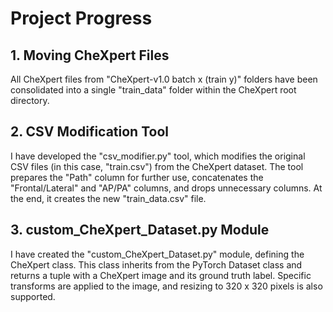 # Project Progress

## 1. Moving CheXpert Files

All CheXpert files from "CheXpert-v1.0 batch x (train y)" folders have been consolidated into a single "train_data" folder within the CheXpert root directory.

## 2. CSV Modification Tool

I have developed the "csv_modifier.py" tool, which modifies the original CSV files (in this case, "train.csv") from the CheXpert dataset. The tool prepares the "Path" column for further use, concatenates the "Frontal/Lateral" and "AP/PA" columns, and drops unnecessary columns. At the end, it creates the new "train_data.csv" file.

## 3. custom_CheXpert_Dataset.py Module

I have created the "custom_CheXpert_Dataset.py" module, defining the CheXpert class. This class inherits from the PyTorch Dataset class and returns a tuple with a CheXpert image and its ground truth label. Specific transforms are applied to the image, and resizing to 320 x 320 pixels is also supported.
